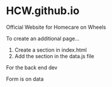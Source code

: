 # HCW.github.io

Official Website for Homecare on Wheels

To create an additional page...

1.  Create a section in index.html
2.  Add the section in the data.js file

For the back end dev

Form is on data
